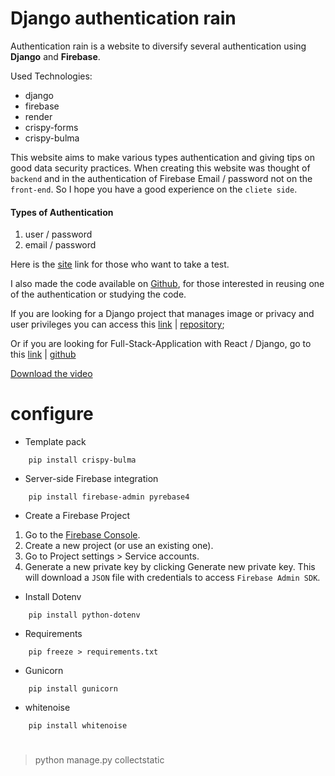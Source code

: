 # Django authentication rain

Authentication rain is a website to diversify several authentication using **Django** and **Firebase**.

Used Technologies:
- django
- firebase
- render
- crispy-forms
- crispy-bulma

This website aims to make various types authentication and giving tips on good data security practices. When creating this website was thought of `backend` and in the authentication of Firebase Email / password not on the `front-end`. So I hope you have a good experience on the `cliete side`.

#### Types of Authentication
1. user / password
2. email / password

Here is the [site]() link for those who want to take a test.

I also made the code available on [Github](https://github.com/aniceto-jolela/django-authentication-rain), for those interested in reusing one of the authentication or studying the code.

If you are looking for a Django project that manages image or privacy and user privileges you can access this [link](https://django-crud-dh2q.onrender.com/) | [repository](https://github.com/aniceto-jolela/django-crud);

Or if you are looking for Full-Stack-Application with React / Django, go to this [link](https://full-stack-application-two.vercel.app/) | [github](https://github.com/aniceto-jolela/full-stack-application)

[Download the video]()

#
# configure
- Template pack
```shell
    pip install crispy-bulma
``` 
- Server-side Firebase integration
```shell
    pip install firebase-admin pyrebase4
```
- Create a Firebase Project
1. Go to the [Firebase Console](https://console.firebase.google.com/).
2. Create a new project (or use an existing one).
3. Go to Project settings > Service accounts.
4. Generate a new private key by clicking Generate new private key. This will download a  `JSON` file with credentials to access `Firebase Admin SDK`.

- Install Dotenv
```shell
    pip install python-dotenv
```
- Requirements
```shell
    pip freeze > requirements.txt
```
- Gunicorn
```shell
    pip install gunicorn
```
- whitenoise
```shell
    pip install whitenoise
```
#

> python manage.py collectstatic
